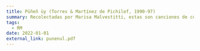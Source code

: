 ```yaml
---
title: Püñeñ üy (Torres & Martínez de Pichilef, 1990-97)
summary: Recolectadas por Marisa Malvestitti, estas son canciones de cuna cantadas por mujeres mapuche de dos zonas de *Puelmapu*.  
tags:
  - RM
date: 2022-01-01
external_link: punenul.pdf
---
```

